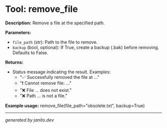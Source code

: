 # Tool: remove_file

**Description:**
Remove a file at the specified path.

**Parameters:**
- `file_path` (str): Path to the file to remove.
- `backup` (bool, optional): If True, create a backup (.bak) before removing. Defaults to False.

**Returns:**
- Status message indicating the result. Examples:
  - "✅ Successfully removed the file at ..."
  - "❗ Cannot remove file: ..."
  - "❌ File ... does not exist."
  - "❌ Path ... is not a file."

**Example usage:**
remove_file(file_path="obsolete.txt", backup=True)

---
_generated by janito.dev_